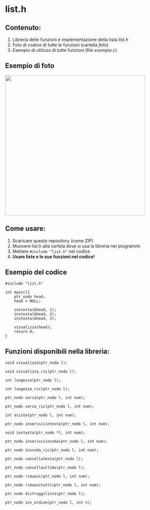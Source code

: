 # list.h #

## Contenuto: ##

1. Libreria delle funzioni e implementazione della lista *list.h*
2. Foto di codice di tutte le funzioni (cartella *foto*)
3. Esempio di utilizzo di tutte funzioni (file *esempio.c*)

## Esempio di foto ##

<img src="https://user-images.githubusercontent.com/85709802/204106743-3e4f6cb9-126b-4aee-bdf7-4f777c1468e3.png" width=450>


## Come usare: ##

1. Scaricare questo repository (come ZIP)
2. Muovere list.h alla cartela dove si usa la libreria nei programmi
3. Mettere ```#include "list.h"``` nel codice
4. **Usare liste e le sue funzioni nel codice!**


## Esempio del codice ##

```
#include "list.h"

int main(){
    ptr_nodo head;
    head = NULL;
	
    instesta(&head, 1);
    instesta(&head, 2);
    instesta(&head, 3);
    
    visualizza(head);
    return 0;
}
```


## Funzioni disponibili nella libreria: ##
```void visualizza(ptr_nodo l);```

```void visualizza_ric(ptr_nodo l);```

```int lungezza(ptr_nodo l);```

```int lungezza_ric(ptr_nodo l);```

```ptr_nodo cerca(ptr_nodo l, int num);```

```ptr_nodo cerca_ric(ptr_nodo l, int num);```

```int esiste(ptr_nodo l, int num);```

```ptr_nodo inserisciintesta(ptr_nodo l, int num);```

```void instesta(ptr_nodo *l, int num);```

```ptr_nodo inserisciincoda(ptr_nodo l, int num);```

```ptr_nodo inscoda_ric(ptr_nodo l, int num);```

```ptr_nodo cancellatesta(ptr_nodo l);```

```ptr_nodo cancellaultimo(ptr_nodo l);```

```ptr_nodo rimuovi(ptr_nodo l, int num);```

```ptr_nodo rimuovitutti(ptr_nodo l, int num);```

```ptr_nodo distruggilista(ptr_nodo l);```

```ptr_nodo ins_ordine(ptr_nodo l, int n);```
